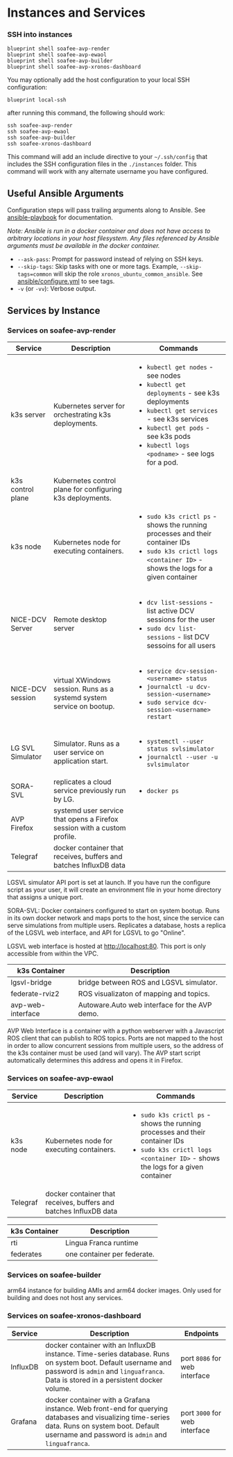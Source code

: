 # Instances and Services

### SSH into instances

```shell
blueprint shell soafee-avp-render
blueprint shell soafee-avp-ewaol
blueprint shell soafee-avp-builder
blueprint shell soafee-avp-xronos-dashboard
```

You may optionally add the host configuration to your local SSH configuration:

```shell
blueprint local-ssh
```

after running this command, the following should work:

```shell
ssh soafee-avp-render
ssh soafee-avp-ewaol
ssh soafee-avp-builder
ssh soafee-xronos-dashboard
```

This command will add an include directive to your `~/.ssh/config` that includes the SSH configuration files in the `./instances` folder. This command will work with any alternate username you have configured.

## Useful Ansible Arguments

Configuration steps will pass trailing arguments along to Ansible. See [ansible-playbook](https://docs.ansible.com/ansible/latest/cli/ansible-playbook.html) for documentation.

*Note: Ansible is run in a docker container and does not have access to arbitrary locations in your host filesystem. Any files referenced by Ansible arguments must be available in the docker container.*

- `--ask-pass`: Prompt for password instead of relying on SSH keys.
- `--skip-tags`: Skip tasks with one or more tags. Example, `--skip-tags=common` will skip the role `xronos_ubuntu_common_ansible`. See [ansible/configure.yml](ansible/configure.yml) to see tags.
- `-v` (or `-vv`): Verbose output.

## Services by Instance

### Services on soafee-avp-render

| Service                | Description                                          | Commands |
|------------------------|------------------------------------------------------|----------|
| k3s server             | Kubernetes server for orchestrating k3s deployments. | <ul><li>`kubectl get nodes` - see nodes</li><li>`kubectl get deployments` - see k3s deployments</li><li>`kubectl get services` - see k3s services</li><li>`kubectl get pods` - see k3s pods</li><li>`kubectl logs <podname>` - see logs for a pod.</li></ul>
| k3s control plane      | Kubernetes control plane for configuring k3s deployments. | |
| k3s node               | Kubernetes node for executing containers.            | <ul><li>`sudo k3s crictl ps` - shows the running processes and their container IDs</li><li>`sudo k3s crictl logs <container ID>` - shows the logs for a given container</li></ul>
| NICE-DCV Server        | Remote desktop server                                | <ul><li>`dcv list-sessions` - list active DCV sessions for the user</li><li>`sudo dcv list-sessions` - list DCV sessoins for all users</li></ul> |
| NICE-DCV session | virtual XWindows session. Runs as a systemd system service on bootup. | <ul><li>`service dcv-session-<username> status`</li><li>`journalctl -u dcv-session-<username>`</li><li>`sudo service dcv-session-<username> restart`</li>|
| LG SVL Simulator       | Simulator. Runs as a user service on application start. | <ul><li>`systemctl --user status svlsimulator`</li><li>`journalctl --user -u svlsimulator`</li></ul>|
| SORA-SVL | replicates a cloud service previously run by LG. | <ul><li>`docker ps`</li><ul> |
| AVP Firefox | systemd user service that opens a Firefox session with a custom profile. | |
| Telegraf | docker container that receives, buffers and batches InfluxDB data | |

LGSVL simulator API port is set at launch. If you have run the configure script as your user, it will create an environment file in your home directory that assigns a unique port.

SORA-SVL: Docker containers configured to start on system bootup. Runs in its own docker network and maps ports to the host, since the service can serve simulations from multiple users. Replicates a database, hosts a replica of the LGSVL web interface, and API for LGSVL to go "Online".

LGSVL web interface is hosted at <http://localhost:80>. This port is only accessible from within the VPC.

| k3s Container          |  Description           |
|------------------------|------------------------|
| lgsvl-bridge           | bridge between ROS and LGSVL simulator. |
| federate-rviz2         | ROS visualizaton of mapping and topics. |
| avp-web-interface      | Autoware.Auto web interface for the AVP demo. |

AVP Web Interface is a container with a python webserver with a Javascript ROS client that can publish to ROS topics. Ports are not mapped to the host in order to allow concurrent sessions from multiple users, so the address of the k3s container must be used (and will vary). The AVP start script automatically determines this address and opens it in Firefox.

### Services on soafee-avp-ewaol

| Service                | Description                                          | Commands |
|------------------------|------------------------------------------------------|----------|
| k3s node               | Kubernetes node for executing containers.            | <ul><li>`sudo k3s crictl ps` - shows the running processes and their container IDs</li><li>`sudo k3s crictl logs <container ID>` - shows the logs for a given container</li></ul>
| Telegraf | docker container that receives, buffers and batches InfluxDB data | |

| k3s Container          |  Description           |
|------------------------|------------------------|
| rti | Lingua Franca runtime | |
| federates | one container per federate. |

### Services on soafee-builder

arm64 instance for building AMIs and arm64 docker images. Only used for building and does not host any services.

### Services on soafee-xronos-dashboard

| Service                | Description                                          | Endpoints |
|------------------------|------------------------------------------------------|-----------|
| InfluxDB | docker container with an InfluxDB instance. Time-series database. Runs on system boot. Default username and password is `admin` and `linguafranca`. Data is stored in a persistent docker volume. | port `8086` for web interface |
| Grafana | docker container with a Grafana instance. Web front-end for querying databases and visualizing time-series data. Runs on system boot. Default username and password is `admin` and `linguafranca`. | port `3000` for web interface | 
